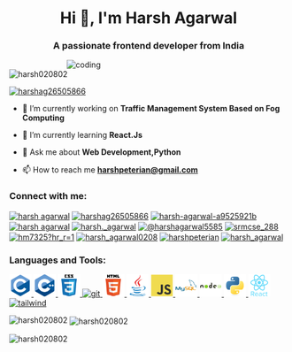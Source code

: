 
<h1 align="center">Hi 👋, I'm Harsh Agarwal</h1>
<h3 align="center">A passionate frontend developer from India</h3>
<img align="right" alt="coding" width="400" src="https://media.tenor.com/GfSX-u7VGM4AAAAC/coding.gif">

<p align="left"> <img src="https://komarev.com/ghpvc/?username=harsh020802&label=Profile%20views&color=0e75b6&style=flat" alt="harsh020802" /> </p>

<p align="left"> <a href="https://twitter.com/harshag26505866" target="blank"><img src="https://img.shields.io/twitter/follow/harshag26505866?logo=twitter&style=for-the-badge" alt="harshag26505866" /></a> </p>

- 🔭 I’m currently working on **Traffic Management System Based on Fog Computing**

- 🌱 I’m currently learning **React.Js**

- 💬 Ask me about **Web Development,Python**

- 📫 How to reach me **harshpeterian@gmail.com**

<h3 align="left">Connect with me:</h3>
<p align="left">
<a href="https://codepen.io/harsh agarwal" target="blank"><img align="center" src="https://raw.githubusercontent.com/rahuldkjain/github-profile-readme-generator/master/src/images/icons/Social/codepen.svg" alt="harsh agarwal" height="30" width="40" /></a>
<a href="https://twitter.com/harshag26505866" target="blank"><img align="center" src="https://raw.githubusercontent.com/rahuldkjain/github-profile-readme-generator/master/src/images/icons/Social/twitter.svg" alt="harshag26505866" height="30" width="40" /></a>
<a href="https://linkedin.com/in/harsh-agarwal-a9525921b" target="blank"><img align="center" src="https://raw.githubusercontent.com/rahuldkjain/github-profile-readme-generator/master/src/images/icons/Social/linked-in-alt.svg" alt="harsh-agarwal-a9525921b" height="30" width="40" /></a>
<a href="https://fb.com/harsh agarwal" target="blank"><img align="center" src="https://raw.githubusercontent.com/rahuldkjain/github-profile-readme-generator/master/src/images/icons/Social/facebook.svg" alt="harsh agarwal" height="30" width="40" /></a>
<a href="https://instagram.com/harsh._agarwal" target="blank"><img align="center" src="https://raw.githubusercontent.com/rahuldkjain/github-profile-readme-generator/master/src/images/icons/Social/instagram.svg" alt="harsh._agarwal" height="30" width="40" /></a>
<a href="https://www.youtube.com/c/@harshagarwal5585" target="blank"><img align="center" src="https://raw.githubusercontent.com/rahuldkjain/github-profile-readme-generator/master/src/images/icons/Social/youtube.svg" alt="@harshagarwal5585" height="30" width="40" /></a>
<a href="https://www.codechef.com/users/srmcse_288" target="blank"><img align="center" src="https://cdn.jsdelivr.net/npm/simple-icons@3.1.0/icons/codechef.svg" alt="srmcse_288" height="30" width="40" /></a>
<a href="https://www.hackerrank.com/hm7325?hr_r=1" target="blank"><img align="center" src="https://raw.githubusercontent.com/rahuldkjain/github-profile-readme-generator/master/src/images/icons/Social/hackerrank.svg" alt="hm7325?hr_r=1" height="30" width="40" /></a>
<a href="https://www.leetcode.com/harsh_agarwal0208" target="blank"><img align="center" src="https://raw.githubusercontent.com/rahuldkjain/github-profile-readme-generator/master/src/images/icons/Social/leet-code.svg" alt="harsh_agarwal0208" height="30" width="40" /></a>
<a href="https://auth.geeksforgeeks.org/user/harshpeterian" target="blank"><img align="center" src="https://raw.githubusercontent.com/rahuldkjain/github-profile-readme-generator/master/src/images/icons/Social/geeks-for-geeks.svg" alt="harshpeterian" height="30" width="40" /></a>
<a href="https://discord.gg/harsh_agarwal" target="blank"><img align="center" src="https://raw.githubusercontent.com/rahuldkjain/github-profile-readme-generator/master/src/images/icons/Social/discord.svg" alt="harsh_agarwal" height="30" width="40" /></a>
</p>

<h3 align="left">Languages and Tools:</h3>
<p align="left"> <a href="https://www.cprogramming.com/" target="_blank" rel="noreferrer"> <img src="https://raw.githubusercontent.com/devicons/devicon/master/icons/c/c-original.svg" alt="c" width="40" height="40"/> </a> <a href="https://www.w3schools.com/cpp/" target="_blank" rel="noreferrer"> <img src="https://raw.githubusercontent.com/devicons/devicon/master/icons/cplusplus/cplusplus-original.svg" alt="cplusplus" width="40" height="40"/> </a> <a href="https://www.w3schools.com/css/" target="_blank" rel="noreferrer"> <img src="https://raw.githubusercontent.com/devicons/devicon/master/icons/css3/css3-original-wordmark.svg" alt="css3" width="40" height="40"/> </a> <a href="https://git-scm.com/" target="_blank" rel="noreferrer"> <img src="https://www.vectorlogo.zone/logos/git-scm/git-scm-icon.svg" alt="git" width="40" height="40"/> </a> <a href="https://www.w3.org/html/" target="_blank" rel="noreferrer"> <img src="https://raw.githubusercontent.com/devicons/devicon/master/icons/html5/html5-original-wordmark.svg" alt="html5" width="40" height="40"/> </a> <a href="https://www.java.com" target="_blank" rel="noreferrer"> <img src="https://raw.githubusercontent.com/devicons/devicon/master/icons/java/java-original.svg" alt="java" width="40" height="40"/> </a> <a href="https://developer.mozilla.org/en-US/docs/Web/JavaScript" target="_blank" rel="noreferrer"> <img src="https://raw.githubusercontent.com/devicons/devicon/master/icons/javascript/javascript-original.svg" alt="javascript" width="40" height="40"/> </a> <a href="https://www.mysql.com/" target="_blank" rel="noreferrer"> <img src="https://raw.githubusercontent.com/devicons/devicon/master/icons/mysql/mysql-original-wordmark.svg" alt="mysql" width="40" height="40"/> </a> <a href="https://nodejs.org" target="_blank" rel="noreferrer"> <img src="https://raw.githubusercontent.com/devicons/devicon/master/icons/nodejs/nodejs-original-wordmark.svg" alt="nodejs" width="40" height="40"/> </a> <a href="https://www.python.org" target="_blank" rel="noreferrer"> <img src="https://raw.githubusercontent.com/devicons/devicon/master/icons/python/python-original.svg" alt="python" width="40" height="40"/> </a> <a href="https://reactjs.org/" target="_blank" rel="noreferrer"> <img src="https://raw.githubusercontent.com/devicons/devicon/master/icons/react/react-original-wordmark.svg" alt="react" width="40" height="40"/> </a> <a href="https://tailwindcss.com/" target="_blank" rel="noreferrer"> <img src="https://www.vectorlogo.zone/logos/tailwindcss/tailwindcss-icon.svg" alt="tailwind" width="40" height="40"/> </a> </p>

<p><img align="left" src="https://github-readme-stats.vercel.app/api/top-langs?username=harsh020802&show_icons=true&locale=en&layout=compact" alt="harsh020802" /></p>

<p>&nbsp;<img align="center" src="https://github-readme-stats.vercel.app/api?username=harsh020802&show_icons=true&locale=en" alt="harsh020802" /></p>

<p><img align="center" src="https://github-readme-streak-stats.herokuapp.com/?user=harsh020802&" alt="harsh020802" /></p>
